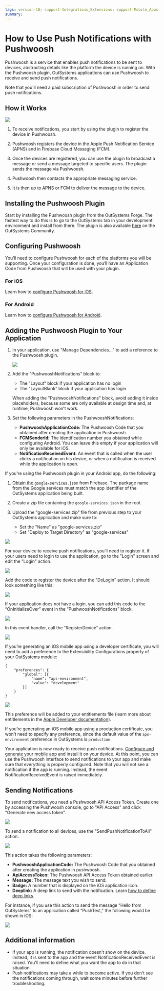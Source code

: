 ```yaml
---
tags: version-10; support-Integrations_Extensions; support-Mobile_Apps; support-webapps
summary: 
---
```


# How to Use Push Notifications with Pushwoosh

Pushwoosh is a service that enables push notifications to be sent to devices, abstracting details like the platform the device is running on. With the Pushwoosh plugin, OutSystems applications can use Pushwoosh to receive and send push notifications.

Note that you'll need a paid subscription of Pushwoosh in order to send push notifications.

## How it Works

![](images/image05.png?width=600)

1. To receive notifications, you start by using the plugin to register the device in Pushwoosh. 

1. Pushwoosh registers the device in the Apple Push Notification Service (APNS) and in Firebase Cloud Messaging (FCM).

1. Once the devices are registered, you can use the plugin to broadcast a message or send a message targeted to specific users. The plugin sends the message via Pushwoosh.

1. Pushwoosh then contacts the appropriate messaging service. 

1. It is then up to APNS or FCM to deliver the message to the device.

## Installing the Pushwoosh Plugin

Start by installing the Pushwoosh plugin from the OutSystems Forge. The fastest way to do this is to go to the OutSystems tab in your development environment and install from there. 
The plugin is also available [here](https://www.outsystems.com/forge/component-overview/1556/pushwoosh-plugin) on the OutSystems Community.

## Configuring Pushwoosh

You’ll need to configure Pushwoosh for each of the platforms you will be supporting. Once your configuration is done, you’ll have an Application Code from Pushwoosh that will be used with your plugin.

### For iOS

Learn how to [configure Pushwoosh for iOS](../config-pushwoosh-ios/faq.md "How to Configure Pushwoosh for iOS").

### For Android

Learn how to [configure Pushwoosh for Android](https://www.pushwoosh.com/platform-docs/pushwoosh-sdk/android-push-notifications/configure-android-platform).

## Adding the Pushwoosh Plugin to Your Application

1. In your application, use "Manage Dependencies…" to add a reference to the Pushwoosh plugin.

    ![](images/image04.jpg?width=600)

1. Add the "PushwooshNotifications" block to:
    * The "Layout" block if your application has no login 
    * The "LayoutBlank" block if your application has login 
    
    When adding the "PushwooshNotifications" block, avoid adding it inside placeholders, because some are only available at design time and, at runtime, Pushwoosh won't work.

1. Set the following parameters in the PushwooshNotifications:

    * **PushwooshApplicationCode:** The Pushwoosh Code that you obtained after creating the application in Pushwoosh. 
    * **FCMSenderId:** The identification number you obtained while configuring Android. You can leave this empty if your application will only be available for iOS. 
    * **NotificationReceivedEvent:** An event that is called when the user clicks a notification on his device, or when a notification is received while the application is open. 

If you're using the Pushwoosh plugin in your Android app, do the following:

1. [Obtain the `google-services.json`](https://support.google.com/firebase/answer/7015592) from Firebase. The package name from the Google services must match the app identifier of the OutSystems application being built.

1. Create a zip file containing the `google-services.json` in the root.

1. Upload the "google-services.zip" file from previous step to your OutSystems application and make sure to:
         
    * Set the "Name" as "google-services.zip"
    * Set "Deploy to Target Directory" as "google-services"

![](images/image10.png)

For your device to receive push notifications, you’ll need to register it. If your users need to login to use the application, go to the "Login" screen and edit the "Login" action.

![](images/image03.jpg?width=600)

Add the code to register the device after the "DoLogin" action. It should look something like this:

![](images/image01.jpg?width=600)

If your application does not have a login, you can add this code to the “OnInitializeOver” event in the “PushwooshNotifications” block.

![](images/image00.jpg?width=600)

In this event handler, call the “RegisterDevice” action.

![](images/image07.jpg?width=600)

If you’re generating an iOS mobile app using a developer certificate, you will need to add a preference to the Extensibility Configurations property of your OutSystems module:

```
{
    "preferences": {
        "global": [{
            "name": "aps-environment",
            "value": "development"
        }]
    }
}
```

![](images/push_aps-environment_development.png?width=600)

This preference will be added to your entitlements file (learn more about entitlements in the [Apple Developer documentation](https://developer.apple.com/library/content/documentation/Miscellaneous/Reference/EntitlementKeyReference/Chapters/AboutEntitlements.html "https://developer.apple.com/library/content/documentation/Miscellaneous/Reference/EntitlementKeyReference/Chapters/AboutEntitlements.html")).

If you’re generating an iOS mobile app using a production certificate, you won’t need to specify any preference, since the default value of the `aps- environment` preference in OutSystems is `production`.

Your application is now ready to receive push notifications. [Configure and generate your mobile app](https://success.outsystems.com/Documentation/10/Delivering_Mobile_Apps/Generate_and_Distribute_Your_Mobile_App "Configure and Generate Your Mobile App") and install it on your device.
At this point, you can use the Pushwoosh interface to send notifications to your app and make sure that everything is properly configured. Note that you will not see a notification if the app is running. Instead, the event NotificationReceivedEvent is raised immediately.

## Sending Notifications

To send notifications, you need a Pushwoosh API Access Token. Create one by accessing the Pushwoosh console, go to "API Access" and click "Generate new access token".

![](images/image02.jpg?width=600)

To send a notification to all devices, use the "SendPushNotificationToAll" action.

![](images/image06.jpg?width=600)

This action takes the following parameters:

* **PushwooshApplicationCode:** The Pushwoosh Code that you obtained after creating the application in pushwoosh. 
* **ApiAccessToken:** The Pushwoosh API Access Token obtained earlier. 
* **Message:** The message text you wish to send. 
* **Badge:** A number that is displayed on the iOS application icon. 
* **Deeplink:** A deep link to send with the notification. Learn [how to define deep links](https://success.outsystems.com/Documentation/Development_FAQs/How_to_Define_Mobile_App_Deep_Links "How to Define Mobile App Deep Links"). 

For instance, if you use this action to send the message “Hello from OutSystems” to an application called “PushTest,” the following would be shown in iOS:

![](images/image08.png?width=600)

## Additional information

* If your app is running, the notification doesn't show on the device. Instead, it is sent to the app and the event NotificationReceivedEvent is raised. You'll need to define what you want the app to do in that situation. 
* Push notifications may take a while to become active. If you don't see the notifications coming through, wait some minutes before further troubleshooting. 
